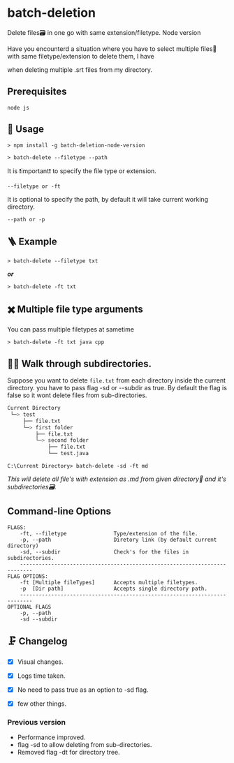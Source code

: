   

#  batch-deletion

Delete files🗃 in one go with same extension/filetype. Node version

  

Have you encounterd a situation where you have to select multiple files📁 with same filetype/extension to delete them, I have

when deleting multiple .srt files from my directory.

  

##  ‍Prerequisites

```
node js
```

##  🔮 Usage

  

```
> npm install -g batch-deletion-node-version
```

```
> batch-delete --filetype --path
```

It is ❗important❗ to specify the file type or extension.

```
--filetype or -ft
```

  

It is optional to specify the path, by default it will take current working directory.

```
--path or -p
```


##  🪜 Example

```
> batch-delete --filetype txt
```

***or***

```
> batch-delete -ft txt
```



##  ✖️ Multiple file type arguments

You can pass multiple filetypes at sametime

```
> batch-delete -ft txt java cpp
```


## 🚶‍♀️ Walk through subdirectories.

Suppose you want to delete `file.txt` from each directory inside the current directory.
you have to pass flag -sd or --subdir as true. By default the flag is false so it wont delete files from sub-directories.

```bash
Current Directory
 └─> test
     ├── file.txt
     └─> first folder
         ├── file.txt
         └─> second folder
             ├── file.txt
             └── test.java
```
```
C:\Current Directory> batch-delete -sd -ft md
```
*This will delete all file's with extension as .md from given directory📂 and it's subdirectories🗃.*

## Command-line Options
```
FLAGS:
    -ft, --filetype               Type/extension of the file.
    -p, --path                    Diretory link (by default current directory)
    -sd, --subdir                 Check's for the files in subdirectories.
    --------------------------------------------------------------------------
FLAG OPTIONS:
    -ft [Multiple fileTypes]      Accepts multiple filetypes.
    -p  [Dir path]                Accepts single directory path.
    --------------------------------------------------------------------------
OPTIONAL FLAGS
    -p, --path
    -sd --subdir
```


## 🗜️ Changelog
-  [x] Visual changes.
-  [x] Logs time taken.
-  [x] No need to pass true as an option to -sd flag.
-  [x] few other things.


### Previous version
- Performance improved.
- flag -sd to allow deleting from sub-directories.
- Removed flag -dt for directory tree.
